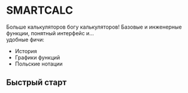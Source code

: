 SMARTCALC
==========
Больше калькуляторов богу калькуляторов!
Базовые и инженерные функции, понятный интерфейс и...  
удобные фичи:
- История
- Графики функций
- Польские нотации

## Быстрый старт
